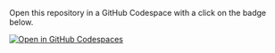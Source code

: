 Open this repository in a GitHub Codespace with a click on the badge below.

[![Open in GitHub Codespaces](https://github.com/codespaces/badge.svg)](https://github.com/codespaces/new?hide_repo_select=true&ref=main&repo=1051278938&skip_quickstart=true&machine=standardLinux32gb&devcontainer_path=.devcontainer%2Ftalos%2Fdevcontainer.json&geo=EuropeWest)

